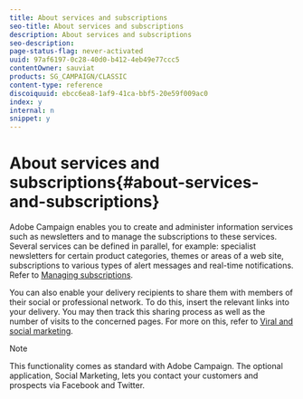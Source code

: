 ```yaml
---
title: About services and subscriptions
seo-title: About services and subscriptions
description: About services and subscriptions
seo-description: 
page-status-flag: never-activated
uuid: 97af6197-0c28-40d0-b412-4eb49e77ccc5
contentOwner: sauviat
products: SG_CAMPAIGN/CLASSIC
content-type: reference
discoiquuid: ebcc6ea8-1af9-41ca-bbf5-20e59f009ac0
index: y
internal: n
snippet: y
---
```


# About services and subscriptions{#about-services-and-subscriptions}

Adobe Campaign enables you to create and administer information services such as newsletters and to manage the subscriptions to these services. Several services can be defined in parallel, for example: specialist newsletters for certain product categories, themes or areas of a web site, subscriptions to various types of alert messages and real-time notifications. Refer to [Managing subscriptions](../../delivery/using/managing-subscriptions.md).

You can also enable your delivery recipients to share them with members of their social or professional network. To do this, insert the relevant links into your delivery. You may then track this sharing process as well as the number of visits to the concerned pages. For more on this, refer to [Viral and social marketing](../../delivery/using/viral-and-social-marketing.md).

>[!NOTE]
>
>This functionality comes as standard with Adobe Campaign. The optional application, Social Marketing, lets you contact your customers and prospects via Facebook and Twitter.

